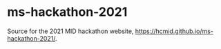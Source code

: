 # ms-hackathon-2021

Source for the 2021 MID hackathon website, <https://hcmid.github.io/ms-hackathon-2021/>.